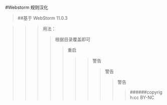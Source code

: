#Webstorm 规则汉化

>##基于 WebStorm 11.0.3

>>>用法：
>>>>根据目录覆盖即可
>>>>>重启
>>>>>>
>>>>>>>警告
>>>>>>>>警告
>>>>>>>>>警告
>>>>>>>>>>######copyrigh:cc BY-NC
